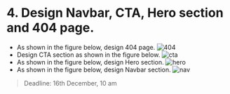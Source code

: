 # 4. Design Navbar, CTA, Hero section and 404 page.
* As shown in the figure below, design 404 page.
   ![404](/404.png)
* Design CTA section as shown in the figure below.
   ![cta](/cta.png)
* As shown in the figure below, design Hero section.
   ![hero](/hero.png)
* As shown in the figure below, design Navbar section.
   ![nav](/nav.png)
> Deadline: 16th December, 10 am